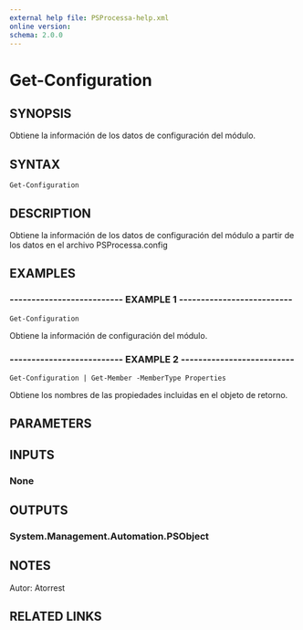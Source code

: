 ```yaml
---
external help file: PSProcessa-help.xml
online version: 
schema: 2.0.0
---
```


# Get-Configuration

## SYNOPSIS
Obtiene la información de los datos de configuración del módulo.

## SYNTAX

```
Get-Configuration
```

## DESCRIPTION
Obtiene la información de los datos de configuración del módulo a partir de los datos en el archivo PSProcessa.config

## EXAMPLES

### -------------------------- EXAMPLE 1 --------------------------
```
Get-Configuration
```

Obtiene la información de configuración del módulo.

### -------------------------- EXAMPLE 2 --------------------------
```
Get-Configuration | Get-Member -MemberType Properties
```

Obtiene los nombres de las propiedades incluidas en el objeto de retorno.

## PARAMETERS

## INPUTS

### None

## OUTPUTS

### System.Management.Automation.PSObject

## NOTES
Autor: Atorrest

## RELATED LINKS

